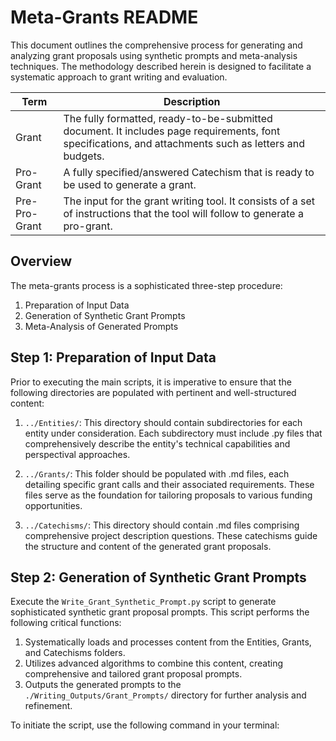 # Meta-Grants README

This document outlines the comprehensive process for generating and analyzing grant proposals using synthetic prompts and meta-analysis techniques. The methodology described herein is designed to facilitate a systematic approach to grant writing and evaluation.

| Term | Description |
|------|-------------|
| Grant | The fully formatted, ready-to-be-submitted document. It includes page requirements, font specifications, and attachments such as letters and budgets. |
| Pro-Grant | A fully specified/answered Catechism that is ready to be used to generate a grant. |
| Pre-Pro-Grant | The input for the grant writing tool. It consists of a set of instructions that the tool will follow to generate a pro-grant. |



## Overview

The meta-grants process is a sophisticated three-step procedure:
1. Preparation of Input Data
2. Generation of Synthetic Grant Prompts
3. Meta-Analysis of Generated Prompts

## Step 1: Preparation of Input Data

Prior to executing the main scripts, it is imperative to ensure that the following directories are populated with pertinent and well-structured content:

1. `../Entities/`: This directory should contain subdirectories for each entity under consideration. Each subdirectory must include .py files that comprehensively describe the entity's technical capabilities and perspectival approaches.

2. `../Grants/`: This folder should be populated with .md files, each detailing specific grant calls and their associated requirements. These files serve as the foundation for tailoring proposals to various funding opportunities.

3. `../Catechisms/`: This directory should contain .md files comprising comprehensive project description questions. These catechisms guide the structure and content of the generated grant proposals.

## Step 2: Generation of Synthetic Grant Prompts

Execute the `Write_Grant_Synthetic_Prompt.py` script to generate sophisticated synthetic grant proposal prompts. This script performs the following critical functions:

1. Systematically loads and processes content from the Entities, Grants, and Catechisms folders.
2. Utilizes advanced algorithms to combine this content, creating comprehensive and tailored grant proposal prompts.
3. Outputs the generated prompts to the `./Writing_Outputs/Grant_Prompts/` directory for further analysis and refinement.

To initiate the script, use the following command in your terminal:
